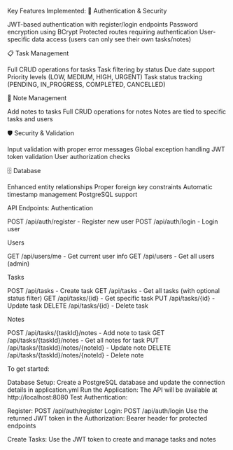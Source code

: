 Key Features Implemented:
🔐 Authentication & Security

JWT-based authentication with register/login endpoints
Password encryption using BCrypt
Protected routes requiring authentication
User-specific data access (users can only see their own tasks/notes)

📋 Task Management

Full CRUD operations for tasks
Task filtering by status
Due date support
Priority levels (LOW, MEDIUM, HIGH, URGENT)
Task status tracking (PENDING, IN_PROGRESS, COMPLETED, CANCELLED)

📝 Note Management

Add notes to tasks
Full CRUD operations for notes
Notes are tied to specific tasks and users

🛡️ Security & Validation

Input validation with proper error messages
Global exception handling
JWT token validation
User authorization checks

🗄️ Database

Enhanced entity relationships
Proper foreign key constraints
Automatic timestamp management
PostgreSQL support

API Endpoints:
Authentication

POST /api/auth/register - Register new user
POST /api/auth/login - Login user

Users

GET /api/users/me - Get current user info
GET /api/users - Get all users (admin)

Tasks

POST /api/tasks - Create task
GET /api/tasks - Get all tasks (with optional status filter)
GET /api/tasks/{id} - Get specific task
PUT /api/tasks/{id} - Update task
DELETE /api/tasks/{id} - Delete task

Notes

POST /api/tasks/{taskId}/notes - Add note to task
GET /api/tasks/{taskId}/notes - Get all notes for task
PUT /api/tasks/{taskId}/notes/{noteId} - Update note
DELETE /api/tasks/{taskId}/notes/{noteId} - Delete note

To get started:

Database Setup: Create a PostgreSQL database and update the connection details in application.yml
Run the Application: The API will be available at http://localhost:8080
Test Authentication:

Register: POST /api/auth/register
Login: POST /api/auth/login
Use the returned JWT token in the Authorization: Bearer <token> header for protected endpoints


Create Tasks: Use the JWT token to create and manage tasks and notes